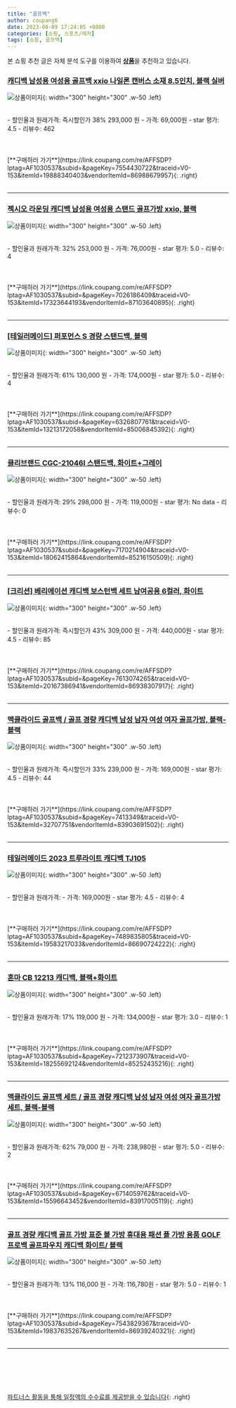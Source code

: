 ```yaml
---
title: "골프백"
author: coupang6
date: 2023-08-09 17:24:05 +0800
categories: [쇼핑, 스포츠/레저]
tags: [쇼핑, 골프백]
---
```


본 쇼핑 추천 글은 자체 분석 도구를 이용하여 [**상품**](https://link.coupang.com/a/bao1ui)을 추천하고 있습니다.

### [캐디백 남성용 여성용 골프백 xxio 나일론 캔버스 소재 8.5인치, 블랙 실버](https://link.coupang.com/re/AFFSDP?lptag=AF1030537&subid=&pageKey=7554430722&traceid=V0-153&itemId=19888340403&vendorItemId=86988679957)

![상품이미지](https://thumbnail8.coupangcdn.com/thumbnails/remote/230x230ex/image/vendor_inventory/7080/fa691051e789923b760f76335b4f4b36ab980ef5c83806d287433ae20a1d.jpeg){: width="300" height="300" .w-50 .left}


<br>
- 할인율과 원래가격: 즉시할인가 38%  293,000   원
- 가격: 69,000원
- star 평가: 4.5
- 리뷰수: 462
<br>
<br>
<br>
<br>
[**구매하러 가기**](https://link.coupang.com/re/AFFSDP?lptag=AF1030537&subid=&pageKey=7554430722&traceid=V0-153&itemId=19888340403&vendorItemId=86988679957){: .right}
<br>
<br>

---

### [젝시오 라운딩 캐디백 남성용 여성용 스탠드 골프가방 xxio, 블랙](https://link.coupang.com/re/AFFSDP?lptag=AF1030537&subid=&pageKey=7026186409&traceid=V0-153&itemId=17323644193&vendorItemId=87103640895)

![상품이미지](https://thumbnail6.coupangcdn.com/thumbnails/remote/230x230ex/image/vendor_inventory/b095/6291773f8b0c20f0f9e845b63181eaea0121a52080cd06bb515b9f50265b.jpeg){: width="300" height="300" .w-50 .left}


<br>
- 할인율과 원래가격: 32%  253,000   원
- 가격: 76,000원
- star 평가: 5.0
- 리뷰수: 4
<br>
<br>
<br>
<br>
[**구매하러 가기**](https://link.coupang.com/re/AFFSDP?lptag=AF1030537&subid=&pageKey=7026186409&traceid=V0-153&itemId=17323644193&vendorItemId=87103640895){: .right}
<br>
<br>

---

### [[테일러메이드] 퍼포먼스 S 경량 스탠드백, 블랙](https://link.coupang.com/re/AFFSDP?lptag=AF1030537&subid=&pageKey=6326807761&traceid=V0-153&itemId=13213172058&vendorItemId=85006845392)

![상품이미지](https://thumbnail7.coupangcdn.com/thumbnails/remote/230x230ex/image/vendor_inventory/f10f/281c61f5c5c8c06eca82768d45e7ed8e4ce4aa6ab9ce39bd1a33e99d13a3.jpg){: width="300" height="300" .w-50 .left}


<br>
- 할인율과 원래가격: 61%  130,000   원
- 가격: 174,000원
- star 평가: 5.0
- 리뷰수: 4
<br>
<br>
<br>
<br>
[**구매하러 가기**](https://link.coupang.com/re/AFFSDP?lptag=AF1030537&subid=&pageKey=6326807761&traceid=V0-153&itemId=13213172058&vendorItemId=85006845392){: .right}
<br>
<br>

---

### [클리브랜드 CGC-21046I 스탠드백, 화이트+그레이](https://link.coupang.com/re/AFFSDP?lptag=AF1030537&subid=&pageKey=7170214904&traceid=V0-153&itemId=18062415864&vendorItemId=85216150509)

![상품이미지](https://thumbnail8.coupangcdn.com/thumbnails/remote/230x230ex/image/vendor_inventory/24cf/3405b06702e2327635f59219b5b4df3b314b2dc2dde583f489b365fee58a.jpg){: width="300" height="300" .w-50 .left}


<br>
- 할인율과 원래가격: 29%  298,000   원
- 가격: 119,000원
- star 평가: No data
- 리뷰수: 0
<br>
<br>
<br>
<br>
[**구매하러 가기**](https://link.coupang.com/re/AFFSDP?lptag=AF1030537&subid=&pageKey=7170214904&traceid=V0-153&itemId=18062415864&vendorItemId=85216150509){: .right}
<br>
<br>

---

### [[크리션] 베리에이션 캐디백 보스턴백 세트 남여공용 6컬러, 화이트](https://link.coupang.com/re/AFFSDP?lptag=AF1030537&subid=&pageKey=7613074265&traceid=V0-153&itemId=20167386941&vendorItemId=86938307917)

![상품이미지](https://thumbnail10.coupangcdn.com/thumbnails/remote/230x230ex/image/vendor_inventory/000e/2549c48d2a426eb7195b3bbd8433167dbe30530c73a64cf805e56568df91.jpg){: width="300" height="300" .w-50 .left}


<br>
- 할인율과 원래가격: 즉시할인가 43%  309,000   원
- 가격: 440,000원
- star 평가: 4.5
- 리뷰수: 85
<br>
<br>
<br>
<br>
[**구매하러 가기**](https://link.coupang.com/re/AFFSDP?lptag=AF1030537&subid=&pageKey=7613074265&traceid=V0-153&itemId=20167386941&vendorItemId=86938307917){: .right}
<br>
<br>

---

### [맥클라이드 골프백 / 골프 경량 캐디백 남성 남자 여성 여자 골프가방, 블랙-블랙](https://link.coupang.com/re/AFFSDP?lptag=AF1030537&subid=&pageKey=7413349&traceid=V0-153&itemId=32707751&vendorItemId=83903691502)

![상품이미지](https://thumbnail6.coupangcdn.com/thumbnails/remote/230x230ex/image/vendor_inventory/20ec/074e82d1b69289df761bb96c9892a68be694706eab07db63b5fe1c39853d.jpg){: width="300" height="300" .w-50 .left}


<br>
- 할인율과 원래가격: 즉시할인가 33%  239,000   원
- 가격: 169,000원
- star 평가: 4.5
- 리뷰수: 44
<br>
<br>
<br>
<br>
[**구매하러 가기**](https://link.coupang.com/re/AFFSDP?lptag=AF1030537&subid=&pageKey=7413349&traceid=V0-153&itemId=32707751&vendorItemId=83903691502){: .right}
<br>
<br>

---

### [테일러메이드 2023 트루라이트 캐디백 TJ105](https://link.coupang.com/re/AFFSDP?lptag=AF1030537&subid=&pageKey=7489835805&traceid=V0-153&itemId=19583217033&vendorItemId=86690724222)

![상품이미지](https://thumbnail10.coupangcdn.com/thumbnails/remote/230x230ex/image/vendor_inventory/d049/c537bcd9ea1327ebd7a2474d2071a17d70eccd6461203b14a570ecfa28fd.jpg){: width="300" height="300" .w-50 .left}


<br>
- 할인율과 원래가격: 
- 가격: 169,000원
- star 평가: 4.5
- 리뷰수: 4
<br>
<br>
<br>
<br>
[**구매하러 가기**](https://link.coupang.com/re/AFFSDP?lptag=AF1030537&subid=&pageKey=7489835805&traceid=V0-153&itemId=19583217033&vendorItemId=86690724222){: .right}
<br>
<br>

---

### [혼마 CB 12213 캐디백, 블랙+화이트](https://link.coupang.com/re/AFFSDP?lptag=AF1030537&subid=&pageKey=7212373907&traceid=V0-153&itemId=18255692124&vendorItemId=85252435216)

![상품이미지](https://thumbnail8.coupangcdn.com/thumbnails/remote/230x230ex/image/vendor_inventory/85c5/785bbd11e708192945c7635db1779522b58720cd2276b5974fa15ae255f4.jpg){: width="300" height="300" .w-50 .left}


<br>
- 할인율과 원래가격: 17%  119,000   원
- 가격: 134,000원
- star 평가: 3.0
- 리뷰수: 1
<br>
<br>
<br>
<br>
[**구매하러 가기**](https://link.coupang.com/re/AFFSDP?lptag=AF1030537&subid=&pageKey=7212373907&traceid=V0-153&itemId=18255692124&vendorItemId=85252435216){: .right}
<br>
<br>

---

### [맥클라이드 골프백 세트 / 골프 경량 캐디백 남성 남자 여성 여자 골프가방 세트, 블랙-블랙](https://link.coupang.com/re/AFFSDP?lptag=AF1030537&subid=&pageKey=6714059762&traceid=V0-153&itemId=15596643452&vendorItemId=83917005119)

![상품이미지](https://thumbnail7.coupangcdn.com/thumbnails/remote/230x230ex/image/vendor_inventory/1dc5/d0e2042ce45fe55e16c8922c705fc4cd0c5db18464253b181ce9849f3de3.jpg){: width="300" height="300" .w-50 .left}


<br>
- 할인율과 원래가격: 62%  79,000   원
- 가격: 238,980원
- star 평가: 5.0
- 리뷰수: 2
<br>
<br>
<br>
<br>
[**구매하러 가기**](https://link.coupang.com/re/AFFSDP?lptag=AF1030537&subid=&pageKey=6714059762&traceid=V0-153&itemId=15596643452&vendorItemId=83917005119){: .right}
<br>
<br>

---

### [골프 경량 캐디백 골프 가방 표준 볼 가방 휴대용 패션 폴 가방 용품 GOLF 프로백 골프파우치 캐디백 화이트/ 블랙](https://link.coupang.com/re/AFFSDP?lptag=AF1030537&subid=&pageKey=7543829367&traceid=V0-153&itemId=19837635267&vendorItemId=86939240321)

![상품이미지](https://thumbnail7.coupangcdn.com/thumbnails/remote/230x230ex/image/vendor_inventory/dfc4/93f764d0848391367f45ee93d100ec9decc255dbfc2b2aa518abdf57e49a.jpg){: width="300" height="300" .w-50 .left}


<br>
- 할인율과 원래가격: 13%  116,000   원
- 가격: 116,780원
- star 평가: 5.0
- 리뷰수: 1
<br>
<br>
<br>
<br>
[**구매하러 가기**](https://link.coupang.com/re/AFFSDP?lptag=AF1030537&subid=&pageKey=7543829367&traceid=V0-153&itemId=19837635267&vendorItemId=86939240321){: .right}
<br>
<br>

---
<br><br><br><br><br> [파트너스 활동을 통해 일정액의 수수료를 제공받을 수 있습니다](https://link.coupang.com/a/bao1ui){: .right}